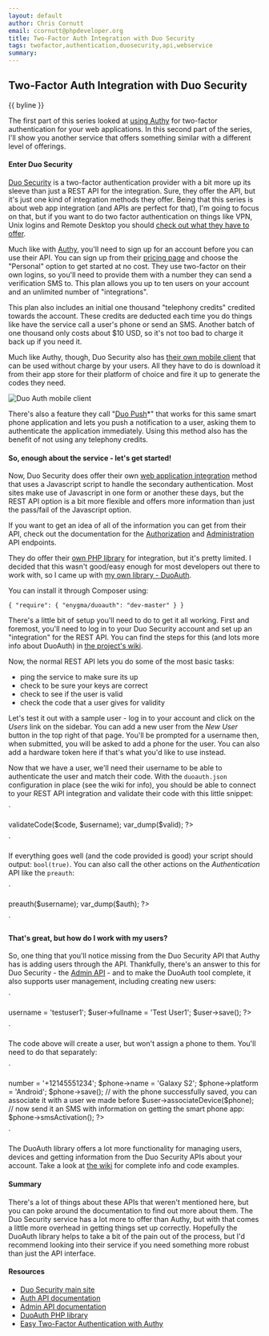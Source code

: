 ```yaml
---
layout: default
author: Chris Cornutt
email: ccornutt@phpdeveloper.org
title: Two-Factor Auth Integration with Duo Security
tags: twofactor,authentication,duosecurity,api,webservice
summary: 
---
```


Two-Factor Auth Integration with Duo Security
--------------

{{ byline }}

The first part of this series looked at [using Authy](/2013/01/07/Easy-Two-Factor-with-Authy.html)
for two-factor authentication for your web applications. In this second part of the series,
I'll show you another service that offers something similar with a different level of offerings.

#### Enter Duo Security

[Duo Security](http://duosecurity.com) is a two-factor authentication provider with a bit 
more up its sleeve than just a REST API for the integration. Sure, they offer the API, but
it's just one kind of integration methods they offer. Being that this series is about 
web app integration (and APIs are perfect for that), I'm going to focus on that, but if 
you want to do two factor authentication on things like VPN, Unix logins and Remote Desktop
you should [check out what they have to offer](https://www.duosecurity.com/solutions/overview).

Much like with [Authy](http://authy.com), you'll need to sign up for an account before you 
can use their API. You can sign up from their [pricing page](https://www.duosecurity.com/pricing)
and choose the "Personal" option to get started at no cost. They use two-factor on their
own logins, so you'll need to provide them with a number they can send a verification
SMS to. This plan allows you up to ten users on your account and an unlimited number of 
"integrations". 

This plan also includes an initial one thousand "telephony credits" credited towards the
account. These credits are deducted each time you do things like have the service call
a user's phone or send an SMS. Another batch of one thousand only costs about $10 USD,
so it's not too bad to charge it back up if you need it.

Much like Authy, though, Duo Security also has [their own mobile client](https://www.duosecurity.com/docs/authentication)
that can be used without charge by your users. All they have to do is download it from 
their app store for their platform of choice and fire it up to generate the codes they need.

![Duo Auth mobile client](https://www.duosecurity.com/static/images/docs/authentication/duo_mobile_on_phones.png)

There's also a feature they call "[Duo Push](https://www.duosecurity.com/duo-push)*" that works 
for this same smart phone application and lets you push a notification to a user, asking 
them to authenticate the application immediately. Using this method also has the benefit 
of not using any telephony credits.

#### So, enough about the service - let's get started!

Now, Duo Security does offer their own [web application integration](https://www.duosecurity.com/docs/duoweb)
method that uses a Javascript script to handle the secondary authentication. Most sites 
make use of Javascript in one form or another these days, but the REST API option is a bit
more flexible and offers more information than just the pass/fail of the Javascript option.

If you want to get an idea of all of the information you can get from their API, check out
the documentation for the [Authorization](https://www.duosecurity.com/docs/duorest) and
[Administration](https://www.duosecurity.com/docs/adminapi) API endpoints.

They do offer their [own PHP library](https://github.com/duosecurity/duo_php) for integration,
but it's pretty limited. I decided that this wasn't good/easy enough for most developers
out there to work with, so I came up with [my own library - DuoAuth](https://github.com/enygma/duoauth).

You can install it through Composer using:

`
{
    "require": {
        "enygma/duoauth": "dev-master"
    }
}
`

There's a little bit of setup you'll need to do to get it all working. First and foremost, 
you'll need to log in to your Duo Security account and set up an "integration" for the REST API.
You can find the steps for this (and lots more info about DuoAuth) in [the project's wiki](https://github.com/enygma/duoauth/wiki).

Now, the normal REST API lets you do some of the most basic tasks:

- ping the service to make sure its up
- check to be sure your keys are correct
- check to see if the user is valid
- check the code that a user gives for validity

Let's test it out with a sample user - log in to your account and click on the *Users* link on
the sidebar. You can add a new user from the *New User* button in the top right of that page.
You'll be prompted for a username then, when submitted, you will be asked to add a phone 
for the user. You can also add a hardware token here if that's what you'd like to use instead.

Now that we have a user, we'll need their username to be able to authenticate the user and
match their code. With the `duoauth.json` configuration in place (see the wiki for info), 
you should be able to connect to your REST API integration and validate their code with
this little snippet:

`
<?php
require_once 'vendor/autoload.php';

$code = 'user-inputted-code';
$username = 'username';

$user = new \DuoAuth\User();
$valid = $user->validateCode($code, $username);
var_dump($valid);
?>
`

If everything goes well (and the code provided is good) your script should output: `bool(true)`.
You can also call the other actions on the *Authentication* API like the `preauth`:

`
<?php
$username = 'username';

$user = new \DuoAuth\User();
$auth = $user->preauth($username);
var_dump($auth);
?>
`

#### That's great, but how do I work with my users?

So, one thing that you'll notice missing from the Duo Security API that Authy has is adding
users through the API. Thankfully, there's an answer to this for Duo Security - the 
[Admin API](https://www.duosecurity.com/docs/adminapi) - and to make the DuoAuth tool 
complete, it also supports user management, including creating new users:

`
<?php

$user = new \DuoAuth\User();
$user->username = 'testuser1';
$user->fullname = 'Test User1';
$user->save();

?>
`

The code above will create a user, but won't assign a phone to them. You'll need to do 
that separately:

`
<?php
$phone = new \DuoAuth\Devices\Phone();
$phone->number = '+12145551234';
$phone->name = 'Galaxy S2';
$phone->platform = 'Android';
$phone->save();

// with the phone successfully saved, you can associate it with a user we made before
$user->associateDevice($phone);

// now send it an SMS with information on getting the smart phone app:
$phone->smsActivation();
?>
`

The DuoAuth library offers a lot more functionality for managing users, devices and getting
information from the Duo Security APIs about your account. Take a look at 
[the wiki](https://github.com/enygma/duoauth/wiki) for complete info and code examples.

#### Summary

There's a lot of things about these APIs that weren't mentioned here, but you can poke around
the documentation to find out more about them. The Duo Security service has a lot more to 
offer than Authy, but with that comes a little more overhead in getting things set up correctly.
Hopefully the DuoAuth library helps to take a bit of the pain out of the process, but I'd
recommend looking into their service if you need something more robust than just the API 
interface.


#### Resources

- [Duo Security main site](http://duosecurity.com)
- [Auth API documentation](https://www.duosecurity.com/docs/duorest)
- [Admin API documentation](https://www.duosecurity.com/docs/adminapi)
- [DuoAuth PHP library](https://github.com/enygma/duoauth)
- [Easy Two-Factor Authentication with Authy](/2013/01/07/Easy-Two-Factor-with-Authy.html)


